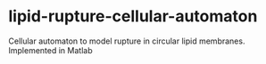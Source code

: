 # lipid-rupture-cellular-automaton
Cellular automaton to model rupture in circular lipid membranes. Implemented in Matlab
